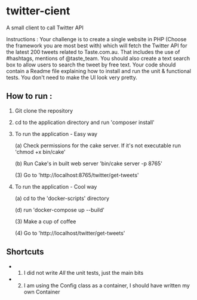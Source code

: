 # twitter-cient
A small client to call Twitter API

Instructions : Your challenge is to create a single website in PHP (Choose the framework you are most best with) which will fetch the Twitter API for the latest 200 tweets related to Taste.com.au.
That includes the use of #hashtags, mentions of @taste_team. You should also create a text search box to allow users to search the tweet by free text.
Your code should contain a Readme file explaining how to install and run the unit & functional tests. You don't need to make the UI look very pretty.

## How to run : 
1. Git clone the repository
2. cd to the application directory and run 'composer install'
3. To run the application - Easy way

    (a) Check permissions for the cake server. If it's not executable run 'chmod +x bin/cake'
    
    (b) Run Cake's in built web server 'bin/cake server -p 8765'
    
    (3) Go to 'http://localhost:8765/twitter/get-tweets'
    
4. To run the application - Cool way

    (a) cd to the 'docker-scripts' directory
    
    (d) run 'docker-compose up --build'
    
    (3) Make a cup of coffee
    
    (4) Go to 'http://localhost/twitter/get-tweets'
    
## Shortcuts
- 1. I did not write *All* the unit tests, just the main bits
- 2. I am using the Config class as a container, I should have written my own Container
